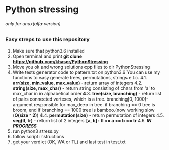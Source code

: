 # Python stressing 
###### *only for unux(alfa version)* 
### Easy streps to use this repository
1. Make sure that python3.6 installed
2. Open terminal and print **git clone https://github.com/khaser/PythonStressing**
3. Move you ok and wrong solutions cpp files to dir PythonStressing
4. Write tests generator code to pattern.txt on python3.6 
You can use my functions to easy generate trees, permutations, strings e.t.c.
    4.1. **arr(size, min_value, max_value)** - return array of integers
    4.2. **string(size, max_char)** - return string consisting of chars from 'a' to max_char in in alphabetical order
    4.3. **tree(size, branching)** - return list of pairs connected vertexes, which is a tree. branching[0, 1000]- argument responsible for max_deep in tree. if branching == 0 tree is broom, end if branching == 1000 tree is bamboo.(now working slow (**O(size ^ 2)**)
    4.4. **permutation(size)** - return permutation of integers
    4.5. **seg(tl, tr)** - return list of 2 integers **[a, b] : tl <= a <= b <= tr**
    4.6. ***IN PROGRESS***
5. run python3 stress.py
6. follow script instructions
7. get your verdict (OK, WA or TL) and last test in test.txt
